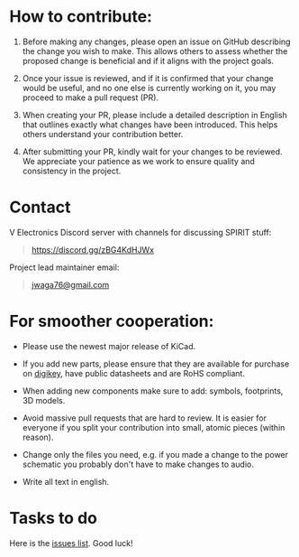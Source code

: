 # How to contribute:

1. Before making any changes, please open an issue on GitHub describing the change you wish to make.
This allows others to assess whether the proposed change is beneficial and if it aligns
with the project goals.

2. Once your issue is reviewed, and if it is confirmed that your change would be useful,
and no one else is currently working on it, you may proceed to make a pull request (PR).

3. When creating your PR, please include a detailed description in English that outlines exactly
what changes have been introduced. This helps others understand your contribution better.

4. After submitting your PR, kindly wait for your changes to be reviewed.
We appreciate your patience as we work to ensure quality and consistency in the project.

# Contact

V Electronics Discord server with channels for discussing SPIRIT stuff:

>https://discord.gg/zBG4KdHJWx

Project lead maintainer email:

>jwaga76@gmail.com

# For smoother cooperation:

- Please use the newest major release of KiCad.

- If you add new parts, please ensure that they are available for purchase on [digikey](https://www.digikey.com/en/products/), have public datasheets and are RoHS compliant.

- When adding new components make sure to add: symbols, footprints, 3D models.

- Avoid massive pull requests that are hard to review. It is easier for
  everyone if you split your contribution into small, atomic pieces (within reason).

- Change only the files you need, e.g. if you made a change to the power schematic you probably don't have to make changes to audio.

- Write all text in english.

# Tasks to do

Here is the [issues list](https://github.com/V3lectronics/SPIRIT/issues). Good luck!

